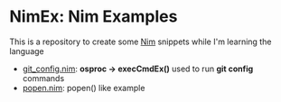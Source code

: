 # NimEx: Nim Examples

This is a repository to create some [Nim](https://nim-lang.org/) snippets while I'm learning the language

- [git_config.nim](https://github.com/sfmunoz/nimex/blob/main/git_config.nim): **osproc → execCmdEx()** used to run **git config** commands
- [popen.nim](https://github.com/sfmunoz/nimex/blob/main/popen.nim): popen() like example

